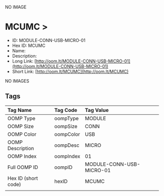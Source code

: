 


  
NO IMAGE  
# MCUMC > 

- ID: MODULE-CONN-USB-MICRO-01
- Hex ID: MCUMC
- Name: 
- Description: 
- Long Link: [http://oom.lt/MODULE-CONN-USB-MICRO-01](http://oom.lt/MODULE-CONN-USB-MICRO-01)
- Short Link: [http://oom.lt/MCUMC](http://oom.lt/MCUMC)
  
NO IMAGES  
## Tags
  

|Tag Name|Tag Code|Tag Value|
| :--- | :--- | :--- |
|OOMP Type|oompType|MODULE|
|OOMP Size|oompSize|CONN|
|OOMP Color|oompColor|USB|
|OOMP Description|oompDesc|MICRO|
|OOMP Index|oompIndex|01|
|Full OOMP ID|oompID|MODULE-CONN-USB-MICRO-01|
|Hex ID (short code)|hexID|MCUMC|
||||

